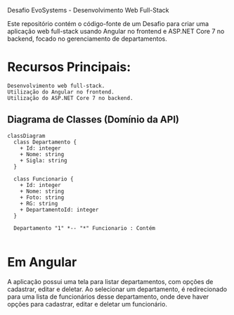 Desafio EvoSystems - Desenvolvimento Web Full-Stack

Este repositório contém o código-fonte de um Desafio para criar uma aplicação web full-stack usando Angular no frontend e ASP.NET Core 7 no backend, focado no gerenciamento de departamentos.


# Recursos Principais:

    Desenvolvimento web full-stack.
    Utilização do Angular no frontend.
    Utilização do ASP.NET Core 7 no backend.



## Diagrama de Classes (Domínio da API)

```mermaid
classDiagram
  class Departamento {
    + Id: integer
    + Nome: string
    + Sigla: string
  }

  class Funcionario {
    + Id: integer
    + Nome: string
    + Foto: string
    + RG: string
    + DepartamentoId: integer
  }

  Departamento "1" *-- "*" Funcionario : Contém


```


# Em Angular

A aplicação possui uma tela para listar departamentos, com opções de cadastrar, editar e deletar. Ao selecionar um departamento, é redirecionado para uma lista de funcionários desse departamento, onde deve haver opções para cadastrar, editar e deletar um funcionário.



